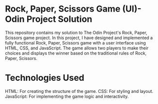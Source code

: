 # Rock, Paper, Scissors Game (UI)- Odin Project Solution
This repository contains my solution to The Odin Project's Rock, Paper, Scissors game project. In this project, I have designed and implemented a fully functional Rock, Paper, Scissors game with a user interface using HTML, CSS, and JavaScript. The game allows two players to make their choices and displays the winner based on the traditional rules of Rock, Paper, Scissors.

# Technologies Used
HTML: For creating the structure of the game.
CSS: For styling and layout.
JavaScript: For implementing the game logic and interactivity.

